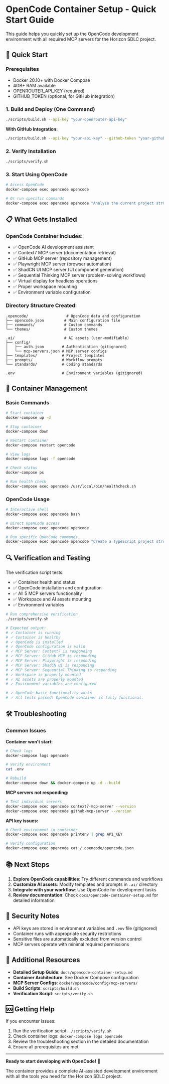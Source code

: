 # OpenCode Container Setup - Quick Start Guide

This guide helps you quickly set up the OpenCode development environment with all required MCP servers for the Horizon SDLC project.

## 🚀 Quick Start

### Prerequisites
- Docker 20.10+ with Docker Compose
- 4GB+ RAM available
- OPENROUTER_API_KEY (required)
- GITHUB_TOKEN (optional, for GitHub integration)

### 1. Build and Deploy (One Command)

```bash
./scripts/build.sh --api-key "your-openrouter-api-key"
```

**With GitHub Integration:**
```bash
./scripts/build.sh --api-key "your-api-key" --github-token "your-github-token"
```

### 2. Verify Installation
```bash
./scripts/verify.sh
```

### 3. Start Using OpenCode
```bash
# Access OpenCode
docker-compose exec opencode opencode

# Or run specific commands
docker-compose exec opencode opencode "Analyze the current project structure"
```

## 📋 What Gets Installed

### OpenCode Container Includes:
- ✅ OpenCode AI development assistant
- ✅ Context7 MCP server (documentation retrieval)
- ✅ GitHub MCP server (repository management)
- ✅ Playwright MCP server (browser automation)
- ✅ ShadCN UI MCP server (UI component generation)
- ✅ Sequential Thinking MCP server (problem-solving workflows)
- ✅ Virtual display for headless operations
- ✅ Proper workspace mounting
- ✅ Environment variable configuration

### Directory Structure Created:
```
.opencode/                 # OpenCode data and configuration
├── opencode.json         # Main configuration file
├── commands/             # Custom commands
└── themes/               # Custom themes

.ai/                      # AI assets (user-modifiable)
├── config/
│   ├── auth.json        # Authentication (gitignored)
│   └── mcp-servers.json # MCP server configs
├── templates/           # Project templates
├── prompts/             # Workflow prompts
└── standards/           # Coding standards

.env                     # Environment variables (gitignored)
```

## 🔧 Container Management

### Basic Commands
```bash
# Start container
docker-compose up -d

# Stop container
docker-compose down

# Restart container
docker-compose restart opencode

# View logs
docker-compose logs -f opencode

# Check status
docker-compose ps

# Run health check
docker-compose exec opencode /usr/local/bin/healthcheck.sh
```

### OpenCode Usage
```bash
# Interactive shell
docker-compose exec opencode bash

# Direct OpenCode access
docker-compose exec opencode opencode

# Run specific OpenCode commands
docker-compose exec opencode opencode "Create a TypeScript project structure"
```

## 🔍 Verification and Testing

The verification script tests:
- ✅ Container health and status
- ✅ OpenCode installation and configuration
- ✅ All 5 MCP servers functionality
- ✅ Workspace and AI assets mounting
- ✅ Environment variables

```bash
# Run comprehensive verification
./scripts/verify.sh

# Expected output:
# ✓ Container is running
# ✓ Container is healthy
# ✓ OpenCode is installed
# ✓ OpenCode configuration is valid
# ✓ MCP Server: Context7 is responding
# ✓ MCP Server: GitHub MCP is responding
# ✓ MCP Server: Playwright is responding
# ✓ MCP Server: ShadCN UI is responding
# ✓ MCP Server: Sequential Thinking is responding
# ✓ Workspace is properly mounted
# ✓ AI assets are properly mounted
# ✓ Environment variables are configured

# ✓ OpenCode basic functionality works
# ✓ All tests passed! OpenCode container is fully functional.
```

## 🛠️ Troubleshooting

### Common Issues

**Container won't start:**
```bash
# Check logs
docker-compose logs opencode

# Verify environment
cat .env

# Rebuild
docker-compose down && docker-compose up -d --build
```

**MCP servers not responding:**
```bash
# Test individual servers
docker-compose exec opencode context7-mcp-server --version
docker-compose exec opencode github-mcp-server --version
```

**API key issues:**
```bash
# Check environment in container
docker-compose exec opencode printenv | grep API_KEY

# Verify configuration
docker-compose exec opencode cat /.opencode/opencode.json
```

## 📚 Next Steps

1. **Explore OpenCode capabilities**: Try different commands and workflows
2. **Customize AI assets**: Modify templates and prompts in `.ai/` directory
3. **Integrate with your workflow**: Use OpenCode for development tasks
4. **Review documentation**: Check `docs/opencode-container-setup.md` for detailed information

## 🔐 Security Notes

- API keys are stored in environment variables and `.env` file (gitignored)
- Container runs with appropriate security restrictions
- Sensitive files are automatically excluded from version control
- MCP servers operate with minimal required permissions

## 📖 Additional Resources

- **Detailed Setup Guide**: `docs/opencode-container-setup.md`
- **Container Architecture**: See Docker Compose configuration
- **MCP Server Configs**: `docker/opencode/config/mcp-servers/`
- **Build Scripts**: `scripts/build.sh`
- **Verification Script**: `scripts/verify.sh`

## 🆘 Getting Help

If you encounter issues:
1. Run the verification script: `./scripts/verify.sh`
2. Check container logs: `docker-compose logs opencode`
3. Review the troubleshooting section in the detailed documentation
4. Ensure all prerequisites are met

---

**Ready to start developing with OpenCode!** 🎉

The container provides a complete AI-assisted development environment with all the tools you need for the Horizon SDLC project.
